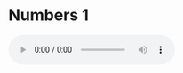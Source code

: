 # Numbers 1

<audio controls>
  <source src="https://openbible.com/audio/hays/BSB_04_Num_001_H.mp3" type="audio/mp3" />
  <a href="https://openbible.com/audio/hays/BSB_04_Num_001_H.mp3" download="https://openbible.com/audio/hays/BSB_04_Num_001_H.mp3">Download MP3 audio</a>.
</audio>

<!--@include: @/bible/translations/bsb/04_num/verses/001.md-->